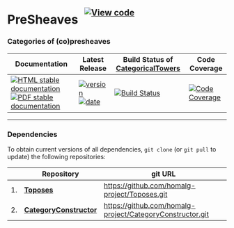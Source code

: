<!-- BEGIN HEADER -->
# PreSheaves&ensp;<sup><sup>[![View code][code-img]][code-url]</sup></sup>

### Categories of (co)presheaves

| Documentation | Latest Release | Build Status of [CategoricalTowers](/../../) | Code Coverage |
| ------------- | -------------- | ------------ | ------------- |
| [![HTML stable documentation][html-img]][html-url] [![PDF stable documentation][pdf-img]][pdf-url] | [![version][version-img]][version-url] [![date][date-img]][date-url] | [![Build Status][tests-img]][tests-url] | [![Code Coverage][codecov-img]][codecov-url] |

<!-- END HEADER -->

<!-- BEGIN FOOTER -->
---

### Dependencies

To obtain current versions of all dependencies, `git clone` (or `git pull` to update) the following repositories:

|    | Repository | git URL |
|--- | ---------- | ------- |
| 1. | [**Toposes**](https://github.com/homalg-project/Toposes#readme) | https://github.com/homalg-project/Toposes.git |
| 2. | [**CategoryConstructor**](https://github.com/homalg-project/CategoryConstructor#readme) | https://github.com/homalg-project/CategoryConstructor.git |

[html-img]: https://img.shields.io/badge/🔗%20HTML-stable-blue.svg
[html-url]: https://homalg-project.github.io/CategoricalTowers/PreSheaves/doc/chap0_mj.html

[pdf-img]: https://img.shields.io/badge/🔗%20PDF-stable-blue.svg
[pdf-url]: https://homalg-project.github.io/CategoricalTowers/PreSheaves/download_pdf.html

[version-img]: https://img.shields.io/endpoint?url=https://homalg-project.github.io/CategoricalTowers/PreSheaves/badge_version.json&label=🔗%20version&color=yellow
[version-url]: https://homalg-project.github.io/CategoricalTowers/PreSheaves/view_release.html

[date-img]: https://img.shields.io/endpoint?url=https://homalg-project.github.io/CategoricalTowers/PreSheaves/badge_date.json&label=🔗%20released%20on&color=yellow
[date-url]: https://homalg-project.github.io/CategoricalTowers/PreSheaves/view_release.html

[tests-img]: https://github.com/homalg-project/CategoricalTowers/actions/workflows/Tests.yml/badge.svg?branch=master
[tests-url]: https://github.com/homalg-project/CategoricalTowers/actions/workflows/Tests.yml?query=branch%3Amaster

[codecov-img]: https://codecov.io/gh/homalg-project/CategoricalTowers/branch/master/graph/badge.svg?flag=PreSheaves
[codecov-url]: https://codecov.io/gh/homalg-project/CategoricalTowers/tree/master/PreSheaves

[code-img]: https://img.shields.io/badge/-View%20code-blue?logo=github
[code-url]: https://github.com/homalg-project/CategoricalTowers/tree/master/PreSheaves#top
<!-- END FOOTER -->
